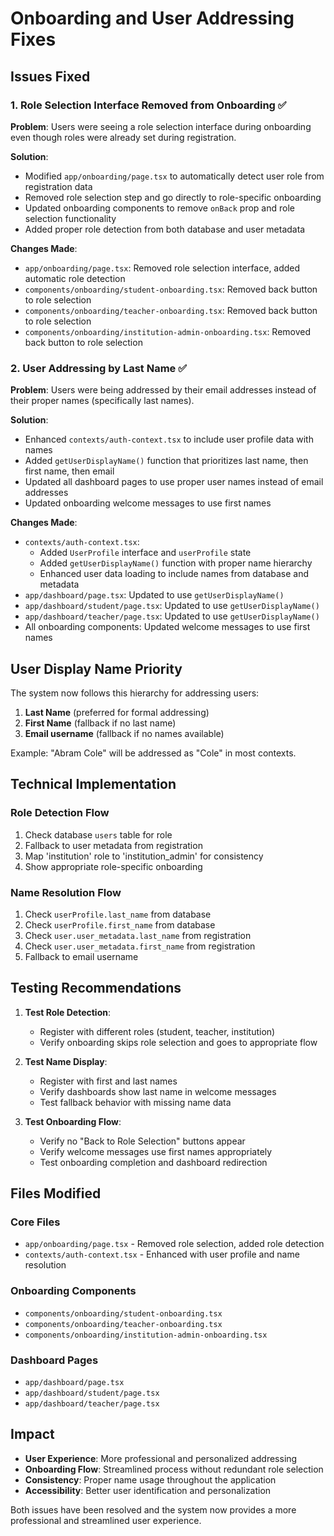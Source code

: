 # Onboarding and User Addressing Fixes

## Issues Fixed

### 1. Role Selection Interface Removed from Onboarding ✅

**Problem**: Users were seeing a role selection interface during onboarding even though roles were already set during registration.

**Solution**: 
- Modified `app/onboarding/page.tsx` to automatically detect user role from registration data
- Removed role selection step and go directly to role-specific onboarding
- Updated onboarding components to remove `onBack` prop and role selection functionality
- Added proper role detection from both database and user metadata

**Changes Made**:
- `app/onboarding/page.tsx`: Removed role selection interface, added automatic role detection
- `components/onboarding/student-onboarding.tsx`: Removed back button to role selection
- `components/onboarding/teacher-onboarding.tsx`: Removed back button to role selection  
- `components/onboarding/institution-admin-onboarding.tsx`: Removed back button to role selection

### 2. User Addressing by Last Name ✅

**Problem**: Users were being addressed by their email addresses instead of their proper names (specifically last names).

**Solution**:
- Enhanced `contexts/auth-context.tsx` to include user profile data with names
- Added `getUserDisplayName()` function that prioritizes last name, then first name, then email
- Updated all dashboard pages to use proper user names instead of email addresses
- Updated onboarding welcome messages to use first names

**Changes Made**:
- `contexts/auth-context.tsx`: 
  - Added `UserProfile` interface and `userProfile` state
  - Added `getUserDisplayName()` function with proper name hierarchy
  - Enhanced user data loading to include names from database and metadata
- `app/dashboard/page.tsx`: Updated to use `getUserDisplayName()`
- `app/dashboard/student/page.tsx`: Updated to use `getUserDisplayName()`
- `app/dashboard/teacher/page.tsx`: Updated to use `getUserDisplayName()`
- All onboarding components: Updated welcome messages to use first names

## User Display Name Priority

The system now follows this hierarchy for addressing users:

1. **Last Name** (preferred for formal addressing)
2. **First Name** (fallback if no last name)
3. **Email username** (fallback if no names available)

Example: "Abram Cole" will be addressed as "Cole" in most contexts.

## Technical Implementation

### Role Detection Flow
1. Check database `users` table for role
2. Fallback to user metadata from registration
3. Map 'institution' role to 'institution_admin' for consistency
4. Show appropriate role-specific onboarding

### Name Resolution Flow
1. Check `userProfile.last_name` from database
2. Check `userProfile.first_name` from database
3. Check `user.user_metadata.last_name` from registration
4. Check `user.user_metadata.first_name` from registration
5. Fallback to email username

## Testing Recommendations

1. **Test Role Detection**: 
   - Register with different roles (student, teacher, institution)
   - Verify onboarding skips role selection and goes to appropriate flow

2. **Test Name Display**:
   - Register with first and last names
   - Verify dashboards show last name in welcome messages
   - Test fallback behavior with missing name data

3. **Test Onboarding Flow**:
   - Verify no "Back to Role Selection" buttons appear
   - Verify welcome messages use first names appropriately
   - Test onboarding completion and dashboard redirection

## Files Modified

### Core Files
- `app/onboarding/page.tsx` - Removed role selection, added role detection
- `contexts/auth-context.tsx` - Enhanced with user profile and name resolution

### Onboarding Components
- `components/onboarding/student-onboarding.tsx`
- `components/onboarding/teacher-onboarding.tsx`
- `components/onboarding/institution-admin-onboarding.tsx`

### Dashboard Pages
- `app/dashboard/page.tsx`
- `app/dashboard/student/page.tsx`
- `app/dashboard/teacher/page.tsx`

## Impact

- **User Experience**: More professional and personalized addressing
- **Onboarding Flow**: Streamlined process without redundant role selection
- **Consistency**: Proper name usage throughout the application
- **Accessibility**: Better user identification and personalization

Both issues have been resolved and the system now provides a more professional and streamlined user experience.